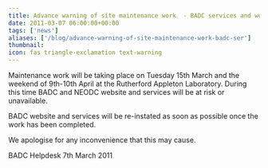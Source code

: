 ```yaml
---
title: Advance warning of site maintenance work  - BADC services and website at risk
date: 2011-03-07 06:00:00+00:00
tags: ['news']
aliases: ['/blog/advance-warning-of-site-maintenance-work-badc-ser']
thumbnail: 
icon: fas triangle-exclamation text-warning
---
```


Maintenance work will be taking place on Tuesday 15th March and the weekend of 9th-10th April at the Rutherford Appleton Laboratory. During this time BADC and NEODC website and services will be at risk or unavailable.

BADC website and services will be re-instated as soon as possible once the work has been completed.

We apologise for any inconvenience that this may cause.

BADC Helpdesk
 7th March 2011
